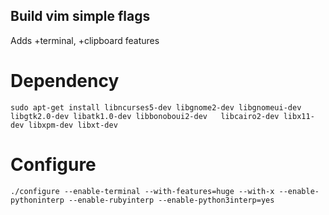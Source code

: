 ## Build vim simple flags
Adds +terminal, +clipboard features
# Dependency
`sudo apt-get install libncurses5-dev libgnome2-dev libgnomeui-dev   libgtk2.0-dev libatk1.0-dev libbonoboui2-dev   libcairo2-dev libx11-dev libxpm-dev libxt-dev `

# Configure
`./configure --enable-terminal --with-features=huge --with-x --enable-pythoninterp --enable-rubyinterp --enable-python3interp=yes`